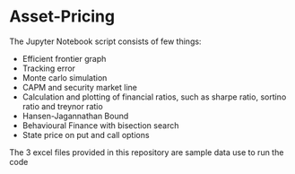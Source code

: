 # Asset-Pricing
The Jupyter Notebook script consists of few things:
- Efficient frontier graph
- Tracking error
- Monte carlo simulation
- CAPM and security market line
- Calculation and plotting of financial ratios, such as sharpe ratio, sortino ratio and treynor ratio 
- Hansen-Jagannathan Bound
- Behavioural Finance with bisection search
- State price on put and call options

The 3 excel files provided in this repository are sample data use to run the code
